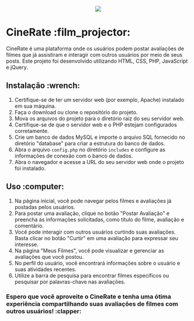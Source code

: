 <p align="center">
  <img src="http://img.shields.io/static/v1?label=STATUS&message=EM%20DESENVOLVIMENTO&color=GREEN&style=for-the-badge"/>
</p>

<h1>CineRate  :film_projector: </h1>
<p>
  CineRate é uma plataforma onde os usuários podem postar avaliações de filmes que já assistiram e interagir com outros usuários por meio de seus posts. Este projeto foi desenvolvido utilizando HTML, CSS, PHP, JavaScript e jQuery.
</p>

<h2>Instalação :wrench:</h2>
<ol>
  <li>Certifique-se de ter um servidor web (por exemplo, Apache) instalado em sua máquina.</li>
  <li>Faça o download ou clone o repositório do projeto.</li>
  <li>Mova os arquivos do projeto para o diretório raiz do seu servidor web.</li>
  <li>Certifique-se de que o servidor web e o PHP estejam configurados corretamente.</li>
  <li>Crie um banco de dados MySQL e importe o arquivo SQL fornecido no diretório "database" para criar a estrutura do banco de dados.</li>
  <li>Abra o arquivo <code>config.php</code> no diretório <code>includes</code> e configure as informações de conexão com o banco de dados.</li>
  <li>Abra o navegador e acesse a URL do seu servidor web onde o projeto foi instalado.</li>
</ol>

<h2>Uso :computer:</h2>
<ol>
  <li>Na página inicial, você pode navegar pelos filmes e avaliações já postadas pelos usuários.</li>
  <li>Para postar uma avaliação, clique no botão "Postar Avaliação" e preencha as informações solicitadas, como título do filme, avaliação e comentário.</li>
  <li>Você pode interagir com outros usuários curtindo suas avaliações. Basta clicar no botão "Curtir" em uma avaliação para expressar seu interesse.</li>
  <li>Na página "Meus Filmes", você pode visualizar e gerenciar as avaliações que você postou.</li>
  <li>No perfil do usuário, você encontrará informações sobre o usuário e suas atividades recentes.</li>
  <li>Utilize a barra de pesquisa para encontrar filmes específicos ou pesquisar por palavras-chave nas avaliações.</li>
</ol>

<h3>
  Espero que você aproveite o CineRate e tenha uma ótima experiência compartilhando suas avaliações de filmes com outros usuários! :clapper:
</h3>

